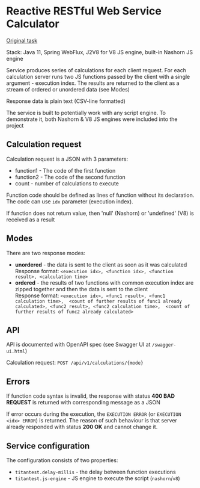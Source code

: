 # Reactive RESTful Web Service Calculator

[Original task](TASK.md)

Stack: Java 11, Spring WebFlux, J2V8 for V8 JS engine, built-in Nashorn JS engine

Service produces series of calculations for each client request.
For each calculation server runs two JS functions 
passed by the client with a single argument - execution index.
The results are returned to the client as a stream of
 ordered or unordered data (see Modes)

Response data is plain text (CSV-line formatted)

The service is built to potentially work with any script engine.
To demonstrate it, both Nashorn & V8 JS engines were included into the project

## Calculation request

Calculation request is a JSON with 3 parameters:
- function1 - The code of the first function
- function2 - The code of the second function
- count - number of calculations to execute

Function code should be defined as lines of function without its declaration.
The code can use `idx` parameter (execution index).

If function does not return value, then 'null' (Nashorn) or 'undefined' (V8)
is received as a result

## Modes

There are two response modes:
- **unordered** - the data is sent to the client as soon as it was calculated  
  Response format: `<execution idx>, <function idx>, <function result>, <calculation time>`
- **ordered** - the results of two functions with common execution index are zipped together
and then the data is sent to the client  
  Response format: `<execution idx>, <func1 result>, <func1 calculation time>, 
  <count of further results of func1 already calculated>,
  <func2 result>, <func2 calculation time>, 
  <count of further results of func2 already calculated>`

## API

API is documented with OpenAPI spec (see Swagger UI at `/swagger-ui.html`)

Calculation request: `POST /api/v1/calculations/{mode}`

## Errors

If function code syntax is invalid, the response with status **400 BAD REQUEST** is returned
with corresponding message as a JSON

If error occurs during the execution, 
the `EXECUTION ERROR` (or `EXECUTION <idx> ERROR`) is returned.
The reason of such behaviour is that 
server already responded with status **200 OK** and cannot change it.

## Service configuration

The configuration consists of two properties:
- `titantest.delay-millis` - the delay between function executions
- `titantest.js-engine` - JS engine to execute the script (`nashorn`/`v8`)

